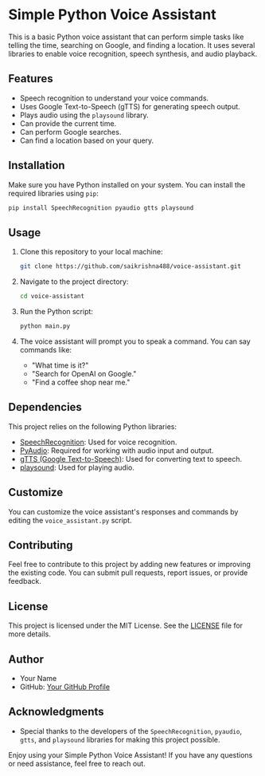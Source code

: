 # Simple Python Voice Assistant

This is a basic Python voice assistant that can perform simple tasks like telling the time, searching on Google, and finding a location. It uses several libraries to enable voice recognition, speech synthesis, and audio playback.

## Features
- Speech recognition to understand your voice commands.
- Uses Google Text-to-Speech (gTTS) for generating speech output.
- Plays audio using the `playsound` library.
- Can provide the current time.
- Can perform Google searches.
- Can find a location based on your query.

## Installation

Make sure you have Python installed on your system. You can install the required libraries using `pip`:

```bash
pip install SpeechRecognition pyaudio gtts playsound
```

## Usage

1. Clone this repository to your local machine:

   ```bash
   git clone https://github.com/saikrishna488/voice-assistant.git
   ```

2. Navigate to the project directory:

   ```bash
   cd voice-assistant
   ```

3. Run the Python script:

   ```bash
   python main.py
   ```

4. The voice assistant will prompt you to speak a command. You can say commands like:
   - "What time is it?"
   - "Search for OpenAI on Google."
   - "Find a coffee shop near me."

## Dependencies

This project relies on the following Python libraries:
- [SpeechRecognition](https://pypi.org/project/SpeechRecognition/): Used for voice recognition.
- [PyAudio](https://pypi.org/project/PyAudio/): Required for working with audio input and output.
- [gTTS (Google Text-to-Speech)](https://pypi.org/project/gTTS/): Used for converting text to speech.
- [playsound](https://pypi.org/project/playsound/): Used for playing audio.

## Customize

You can customize the voice assistant's responses and commands by editing the `voice_assistant.py` script.

## Contributing

Feel free to contribute to this project by adding new features or improving the existing code. You can submit pull requests, report issues, or provide feedback.

## License

This project is licensed under the MIT License. See the [LICENSE](LICENSE) file for more details.

## Author

- Your Name
- GitHub: [Your GitHub Profile](https://github.com/saikrishna488)

## Acknowledgments

- Special thanks to the developers of the `SpeechRecognition`, `pyaudio`, `gtts`, and `playsound` libraries for making this project possible.

Enjoy using your Simple Python Voice Assistant! If you have any questions or need assistance, feel free to reach out.
